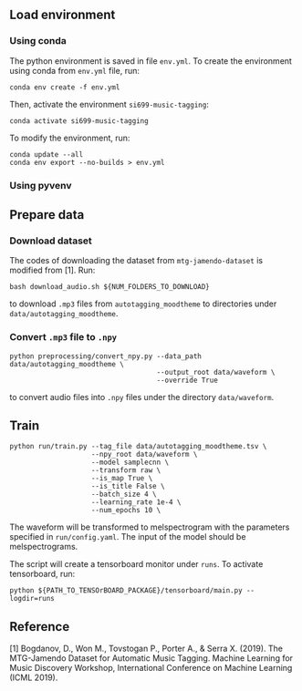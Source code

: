 ## Load environment

### Using conda

The python environment is saved in file `env.yml`. To create the environment using conda from `env.yml` file, run:
```
conda env create -f env.yml
```
Then, activate the environment `si699-music-tagging`:
```
conda activate si699-music-tagging
```

To modify the environment, run:

```
conda update --all
conda env export --no-builds > env.yml
```

### Using pyvenv


## Prepare data

### Download dataset

The codes of downloading the dataset from `mtg-jamendo-dataset` is modified from [1]. Run:
```
bash download_audio.sh ${NUM_FOLDERS_TO_DOWNLOAD}
```
to download `.mp3` files from `autotagging_moodtheme` to directories under `data/autotagging_moodtheme`.

### Convert `.mp3` file to `.npy`

```
python preprocessing/convert_npy.py --data_path data/autotagging_moodtheme \
                                    --output_root data/waveform \
                                    --override True
```
to convert audio files into `.npy` files under the directory `data/waveform`.

## Train

```
python run/train.py --tag_file data/autotagging_moodtheme.tsv \
                    --npy_root data/waveform \
                    --model samplecnn \
                    --transform raw \
                    --is_map True \
                    --is_title False \
                    --batch_size 4 \
                    --learning_rate 1e-4 \
                    --num_epochs 10 \
```

The waveform will be transformed to melspectrogram with the parameters specified in `run/config.yaml`. The input of the model should be melspectrograms.

The script will create a tensorboard monitor under `runs`. To activate tensorboard, run:
```
python ${PATH_TO_TENSOrBOARD_PACKAGE}/tensorboard/main.py --logdir=runs
```

## Reference
[1] Bogdanov, D., Won M., Tovstogan P., Porter A., & Serra X. (2019). The MTG-Jamendo Dataset for Automatic Music Tagging. Machine Learning for Music Discovery Workshop, International Conference on Machine Learning (ICML 2019).
